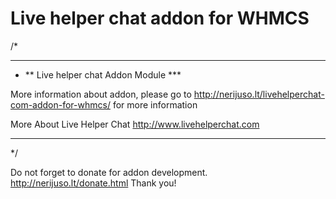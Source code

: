 Live helper chat addon for WHMCS
==============


/*
 * *********************************************
 * ** Live helper chat Addon Module ***

  More information about addon, please go to
  http://nerijuso.lt/livehelperchat-com-addon-for-whmcs/ for more information
 
  More About Live Helper Chat
  http://www.livehelperchat.com
  

 * *********************************************
 */

 Do not forget to donate for addon development. http://nerijuso.lt/donate.html
 Thank you!
 